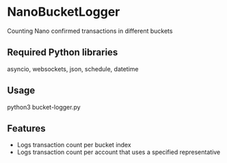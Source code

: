 # NanoBucketLogger
Counting Nano confirmed transactions in different buckets

## Required Python libraries
asyncio, websockets, json, schedule, datetime

## Usage
python3 bucket-logger.py

## Features
* Logs transaction count per bucket index
* Logs transaction count per account that uses a specified representative

